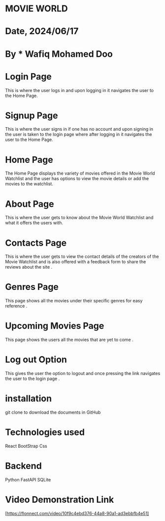 # MOVIE WORLD

# Date, 2024/06/17

# By \* Wafiq Mohamed Doo

# Login Page

This is where the user logs in and upon logging in it navigates  the user to the Home Page.

# Signup Page 

This is where the user signs in if one has no account and upon signing in the user is taken to the login page where after logging in it navigates the user to the Home Page.

# Home Page 

The Home Page displays the variety of movies offered in the Movie World Watchlist and the user has options to view the movie details or add the movies to the watchlist.

# About Page

This is where the user gets to know about the Movie World Watchlist and what it offers the users with.

# Contacts Page 

This is where the user gets to view the contact details of the creators of the Movie Watchlist and is also offered with a feedback form to share the reviews about the site .

# Genres Page 

This page shows all the movies under their specific genres for easy reference .

# Upcoming Movies Page

This page shows the users all the movies that are yet to come .

# Log out Option

This gives the user the option to logout and once pressing the link navigates the user to the login page .

# installation

git clone to download the documents in GitHub

# Technologies used 
React
BootStrap
Css

# Backend
Python
FastAPI
SQLite


# Video Demonstration Link
[https://flonnect.com/video/10f9c4ebd376-44a8-90a1-ad3ebbfb4e51]